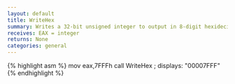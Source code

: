 ```yaml
---
layout: default
title: WriteHex
summary: Writes a 32-bit unsigned integer to output in 8-digit hexidecimal.
receives: EAX = integer
returns: None
categories: general
---
```

{% highlight asm %}
mov  eax,7FFFh
call WriteHex       ; displays: "00007FFF"
{% endhighlight %}